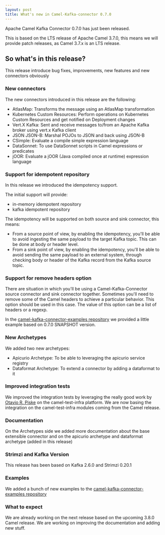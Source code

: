 ```yaml
---
layout: post
title: What's new in Camel-Kafka-connector 0.7.0
---
```


Apache Camel Kafka Connector 0.7.0 has just been released.

This is based on the LTS release of Apache Camel 3.7.0, this means we will provide patch releases, as Camel 3.7.x is an LTS release.

## So what's in this release?

This release introduce bug fixes, improvements, new features and new connectors obviously

### New connectors

The new connectors introduced in this release are the following:

- AtlasMap: Transforms the message using an AtlasMap transformation
- Kubernetes Custom Resources: Perform operations on Kubernetes Custom Resources and get notified on Deployment changes
- Vert.X Kafka: Sent and receive messages to/from an Apache Kafka broker using vert.x Kafka client
- JSON JSON-B: Marshal POJOs to JSON and back using JSON-B
- CSimple: Evaluate a compile simple expression language
- DataSonnet: To use DataSonnet scripts in Camel expressions or predicates
- jOOR: Evaluate a jOOR (Java compiled once at runtime) expression language

### Support for idempotent repository

In this release we introduced the idempotency support. 

The initial support will provide:

- in-memory idempotent repository
- kafka idempotent repository

The idempotency will be supported on both source and sink connector, this means:

- From a source point of view, by enabling the idempotency, you'll be able to avoid ingesting the same payload to the target Kafka topic. This can be done at body or header level.
- From a sink point of view, by enabling the idempotency, you'll be able to avoid sending the same payload to an external system, through checking body or header of the Kafka record from the Kafka source topic.

### Support for remove headers option

There are situation in which you'll be using a Camel-Kafka-Connector source connector and sink connector together. Sometimes you'll need to remove some of the Camel headers to achieve a particular behavior. This option should be used in this case. The value of this option can be a list of headers or a regexp.

In the [camel-kafka-connector-examples repository](https://github.com/apache/camel-kafka-connector-examples/tree/master/aws2-s3/aws2-s3-move-bucket-to-bucket) we provided a little example based on 0.7.0 SNAPSHOT version.

### New Archetypes

We added two new archetypes:

- Apicurio Archetype: To be able to leveraging the apicurio service registry
- Dataformat Archetype: To extend a connector by adding a dataformat to it

### Improved integration tests

We improved the integration tests by leveraging the really good work by [Otavio R. Piske](https://github.com/orpiske) on the camel-test-infra platform.
We are now basing the integration on the camel-test-infra modules coming from the Camel release.

### Documentation

On the Archetypes side we added more documentation about the base extensible connector and on the apicurio archetype and dataformat archetype (added in this release)

### Strimzi and Kafka Version

This release has been based on Kafka 2.6.0 and Strimzi 0.20.1

### Examples

We added a bunch of new examples to the [camel-kafka-connector-examples repository](https://github.com/apache/camel-kafka-connector-examples)

### What to expect

We are already working on the next release based on the upcoming 3.8.0 Camel release.
We are working on improving the documentation and adding new stuff.






